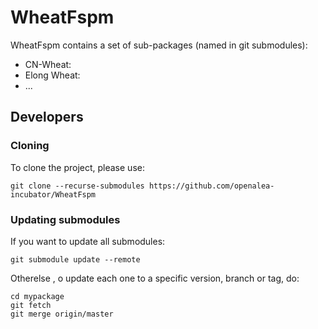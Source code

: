 # WheatFspm

WheatFspm contains a set of sub-packages (named in git submodules):
* CN-Wheat: 
* Elong Wheat: 
* ...

## Developers

### Cloning

To clone the project, please use:

    git clone --recurse-submodules https://github.com/openalea-incubator/WheatFspm

### Updating submodules

If you want to update all submodules:

    git submodule update --remote

Otherelse , o update each one to a specific version, branch or tag, do:

    cd mypackage
    git fetch
    git merge origin/master


